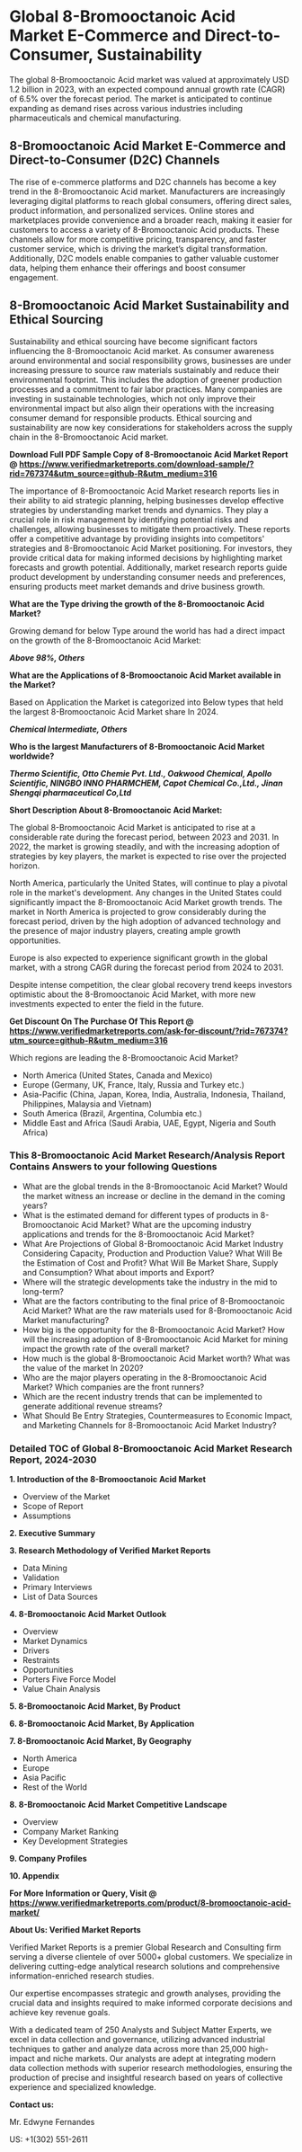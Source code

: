 <h1>Global 8-Bromooctanoic Acid Market E-Commerce and Direct-to-Consumer, Sustainability</h1><p class=""><p>The global 8-Bromooctanoic Acid market was valued at approximately USD 1.2 billion in 2023, with an expected compound annual growth rate (CAGR) of 6.5% over the forecast period. The market is anticipated to continue expanding as demand rises across various industries including pharmaceuticals and chemical manufacturing.</p><h2>8-Bromooctanoic Acid Market E-Commerce and Direct-to-Consumer (D2C) Channels</h2><p>The rise of e-commerce platforms and D2C channels has become a key trend in the 8-Bromooctanoic Acid market. Manufacturers are increasingly leveraging digital platforms to reach global consumers, offering direct sales, product information, and personalized services. Online stores and marketplaces provide convenience and a broader reach, making it easier for customers to access a variety of 8-Bromooctanoic Acid products. These channels allow for more competitive pricing, transparency, and faster customer service, which is driving the market’s digital transformation. Additionally, D2C models enable companies to gather valuable customer data, helping them enhance their offerings and boost consumer engagement.</p><h2>8-Bromooctanoic Acid Market Sustainability and Ethical Sourcing</h2><p>Sustainability and ethical sourcing have become significant factors influencing the 8-Bromooctanoic Acid market. As consumer awareness around environmental and social responsibility grows, businesses are under increasing pressure to source raw materials sustainably and reduce their environmental footprint. This includes the adoption of greener production processes and a commitment to fair labor practices. Many companies are investing in sustainable technologies, which not only improve their environmental impact but also align their operations with the increasing consumer demand for responsible products. Ethical sourcing and sustainability are now key considerations for stakeholders across the supply chain in the 8-Bromooctanoic Acid market.</p></p><p class=""><strong>Download Full PDF Sample Copy of 8-Bromooctanoic Acid Market Report @ <a href="https://www.verifiedmarketreports.com/download-sample/?rid=767374&utm_source=github-R&utm_medium=316" target="_blank">https://www.verifiedmarketreports.com/download-sample/?rid=767374&utm_source=github-R&utm_medium=316</a></strong></p><p>The importance of&nbsp;8-Bromooctanoic Acid Market research reports lies in their ability to aid strategic planning, helping businesses develop effective strategies by understanding market trends and dynamics. They play a crucial role in risk management by identifying potential risks and challenges, allowing businesses to mitigate them proactively. These reports offer a competitive advantage by providing insights into competitors' strategies and 8-Bromooctanoic Acid Market positioning. For investors, they provide critical data for making informed decisions by highlighting market forecasts and growth potential. Additionally, market research reports guide product development by understanding consumer needs and preferences, ensuring products meet market demands and drive business growth.</p><p><strong>What are the&nbsp;Type driving the growth of the 8-Bromooctanoic Acid Market?</strong></p><p id="" class="">Growing demand for below Type around the world has had a direct impact on the growth of the 8-Bromooctanoic Acid Market:</p><p class=""><em><strong>Above 98%, Others</strong></em></p><p class=""><strong>What are the&nbsp;Applications&nbsp;of 8-Bromooctanoic Acid Market available in the Market?</strong></p><p id="" class="">Based on Application the Market is categorized into Below types that held the largest 8-Bromooctanoic Acid Market share In 2024.</p><p class=""><em><strong>Chemical Intermediate, Others</strong></em></p><p class=""><strong>Who is the largest Manufacturers of 8-Bromooctanoic Acid Market worldwide?</strong></p><p><em><strong>Thermo Scientific, Otto Chemie Pvt. Ltd., Oakwood Chemical, Apollo Scientific, NINGBO INNO PHARMCHEM, Capot Chemical Co.,Ltd., Jinan Shengqi pharmaceutical Co,Ltd</strong></em></p><p id="" class=""><strong>Short Description About 8-Bromooctanoic Acid Market:</strong></p><p>The global 8-Bromooctanoic Acid Market is anticipated to rise at a considerable rate during the forecast period, between 2023 and 2031. In 2022, the market is growing steadily, and with the increasing adoption of strategies by key players, the market is expected to rise over the projected horizon.</p><p>North America, particularly the United States, will continue to play a pivotal role in the market's development. Any changes in the United States could significantly impact the 8-Bromooctanoic Acid Market growth trends. The market in North America is projected to grow considerably during the forecast period, driven by the high adoption of advanced technology and the presence of major industry players, creating ample growth opportunities.</p><p>Europe is also expected to experience significant growth in the global market, with a strong CAGR during the forecast period from 2024 to 2031.</p><p>Despite intense competition, the clear global recovery trend keeps investors optimistic about the 8-Bromooctanoic Acid Market, with more new investments expected to enter the field in the future.</p><p id="" class=""><strong>Get Discount On The Purchase Of This Report @ <a href="https://www.verifiedmarketreports.com/ask-for-discount/?rid=767374?utm_source=github-R&utm_medium=316" target="_blank">https://www.verifiedmarketreports.com/ask-for-discount/?rid=767374?utm_source=github-R&utm_medium=316</a></strong></p><p class="">Which regions are leading the 8-Bromooctanoic Acid Market?</p><ul><li>North America (United States, Canada and Mexico)</li><li>Europe (Germany, UK, France, Italy, Russia and Turkey etc.)</li><li>Asia-Pacific (China, Japan, Korea, India, Australia, Indonesia, Thailand, Philippines, Malaysia and Vietnam)</li><li>South America (Brazil, Argentina, Columbia etc.)</li><li>Middle East and Africa (Saudi Arabia, UAE, Egypt, Nigeria and South Africa)</li></ul><h3 id="" class="">This 8-Bromooctanoic Acid Market Research/Analysis Report Contains Answers to your following Questions</h3><ul><li>What are the global trends in the 8-Bromooctanoic Acid Market? Would the market witness an increase or decline in the demand in the coming years?</li><li>What is the estimated demand for different types of products in 8-Bromooctanoic Acid Market? What are the upcoming industry applications and trends for the 8-Bromooctanoic Acid Market?</li><li>What Are Projections of Global 8-Bromooctanoic Acid Market Industry Considering Capacity, Production and Production Value? What Will Be the Estimation of Cost and Profit? What Will Be Market Share, Supply and Consumption? What about imports and Export?</li><li>Where will the strategic developments take the industry in the mid to long-term?</li><li>What are the factors contributing to the final price of 8-Bromooctanoic Acid Market? What are the raw materials used for 8-Bromooctanoic Acid Market manufacturing?</li><li>How big is the opportunity for the 8-Bromooctanoic Acid Market? How will the increasing adoption of 8-Bromooctanoic Acid Market for mining impact the growth rate of the overall market?</li><li>How much is the global 8-Bromooctanoic Acid Market worth? What was the value of the market In 2020?</li><li>Who are the major players operating in the 8-Bromooctanoic Acid Market? Which companies are the front runners?</li><li>Which are the recent industry trends that can be implemented to generate additional revenue streams?</li><li>What Should Be Entry Strategies, Countermeasures to Economic Impact, and Marketing Channels for 8-Bromooctanoic Acid Market Industry?</li></ul><h3 id="" class="">Detailed TOC of Global 8-Bromooctanoic Acid Market Research Report, 2024-2030</h3><p id="" class=""><strong>1. Introduction of the 8-Bromooctanoic Acid Market</strong></p><ul><li>Overview of the Market</li><li>Scope of Report</li><li>Assumptions</li></ul><p id="" class=""><strong>2. Executive Summary</strong></p><p id="" class=""><strong>3. Research Methodology of Verified Market Reports</strong></p><ul><li>Data Mining</li><li>Validation</li><li>Primary Interviews</li><li>List of Data Sources</li></ul><p id="" class=""><strong>4. 8-Bromooctanoic Acid Market Outlook</strong></p><ul><li>Overview</li><li>Market Dynamics</li><li>Drivers</li><li>Restraints</li><li>Opportunities</li><li>Porters Five Force Model</li><li>Value Chain Analysis</li></ul><p id="" class=""><strong>5. 8-Bromooctanoic Acid Market, By Product</strong></p><p id="" class=""><strong>6. 8-Bromooctanoic Acid Market, By Application</strong></p><p id="" class=""><strong>7. 8-Bromooctanoic Acid Market, By Geography</strong></p><ul><li>North America</li><li>Europe</li><li>Asia Pacific</li><li>Rest of the World</li></ul><p id="" class=""><strong>8. 8-Bromooctanoic Acid Market Competitive Landscape</strong></p><ul><li>Overview</li><li>Company Market Ranking</li><li>Key Development Strategies</li></ul><p id="" class=""><strong>9. Company Profiles</strong></p><p id="" class=""><strong>10. Appendix</strong></p><p id="" class=""><strong>For More Information or Query, Visit @ <a href="https://www.verifiedmarketreports.com/product/8-bromooctanoic-acid-market/" target="_blank">https://www.verifiedmarketreports.com/product/8-bromooctanoic-acid-market/</a></strong></p><p id="" class=""><strong>About Us: Verified Market Reports</strong></p><p id="" class="">Verified Market Reports is a premier Global Research and Consulting firm serving a diverse clientele of over 5000+ global customers. We specialize in delivering cutting-edge analytical research solutions and comprehensive information-enriched research studies.</p><p id="" class="">Our expertise encompasses strategic and growth analyses, providing the crucial data and insights required to make informed corporate decisions and achieve key revenue goals.</p><p id="" class="">With a dedicated team of 250 Analysts and Subject Matter Experts, we excel in data collection and governance, utilizing advanced industrial techniques to gather and analyze data across more than 25,000 high-impact and niche markets. Our analysts are adept at integrating modern data collection methods with superior research methodologies, ensuring the production of precise and insightful research based on years of collective experience and specialized knowledge.</p><p id="" class=""><strong>Contact us:</strong></p><p id="" class="">Mr. Edwyne Fernandes</p><p id="" class="">US: +1(302) 551-2611</p>